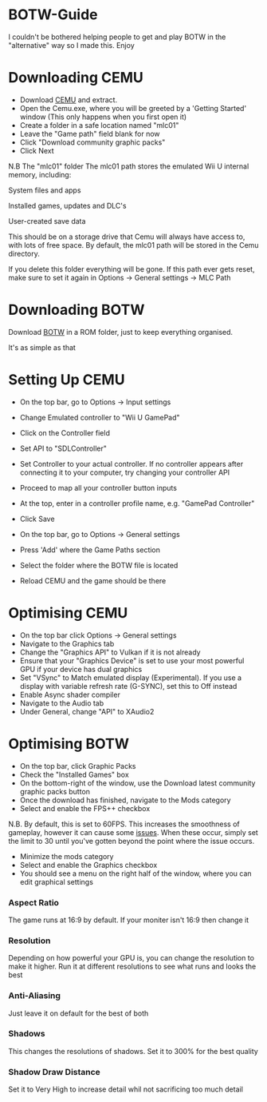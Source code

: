 # BOTW-Guide
I couldn't be bothered helping people to get and play BOTW in the "alternative" way so I made this. Enjoy

# Downloading CEMU
- Download [CEMU](https://cemu.info/releases/cemu_1.27.1.zip) and extract.
- Open the Cemu.exe, where you will be greeted by a 'Getting Started' window (This only happens when you first open it)
- Create a folder in a safe location named "mlc01"
- Leave the "Game path" field blank for now
- Click "Download community graphic packs"
- Click Next

N.B The "mlc01" folder The mlc01 path stores the emulated Wii U internal memory, including:

System files and apps

Installed games, updates and DLC's

User-created save data

This should be on a storage drive that Cemu will always have access to, with lots of free space. By default, the mlc01 path will be stored in the Cemu directory.

If you delete this folder everything will be gone. If this path ever gets reset, make sure to set it again in Options -> General settings -> MLC Path

# Downloading BOTW
Download [BOTW](https://archive.org/download/nintendo-wii-u-usa-full-set-wua-format-embedded-dlc-updates/The%20Legend%20of%20Zelda%20-%20Breath%20of%20the%20Wild%20%28USA%29%20%28DLC%29%20%28v208%29.wua)
in a ROM folder, just to keep everything organised.

It's as simple as that

# Setting Up CEMU

- On the top bar, go to Options -> Input settings
- Change Emulated controller to "Wii U GamePad"
- Click on the Controller field
- Set API to "SDLController"
- Set Controller to your actual controller. If no controller appears after connecting it to your computer, try changing your controller API
- Proceed to map all your controller button inputs
- At the top, enter in a controller profile name, e.g. "GamePad Controller"
- Click Save

- On the top bar, go to Options -> General settings
- Press 'Add' where the Game Paths section
- Select the folder where the BOTW file is located
- Reload CEMU and the game should be there

# Optimising CEMU

- On the top bar click Options -> General settings
- Navigate to the Graphics tab
- Change the "Graphics API" to Vulkan if it is not already
- Ensure that your "Graphics Device" is set to use your most powerful GPU if your device has dual graphics
- Set "VSync" to Match emulated display (Experimental). If you use a display with variable refresh rate (G-SYNC), set this to Off instead
- Enable Async shader compiler
- Navigate to the Audio tab
- Under General, change "API" to XAudio2

# Optimising BOTW

- On the top bar, click Graphic Packs
- Check the "Installed Games" box
- On the bottom-right of the window, use the Download latest community graphic packs button
- Once the download has finished, navigate to the Mods category
- Select and enable the FPS++ checkbox

N.B. By default, this is set to 60FPS. This increases the smoothness of gameplay, however it can cause some [issues](https://wiki.cemu.info/wiki/The_Legend_of_Zelda:_Breath_of_the_Wild#Issues_arising_by_using_FPS.2B.2B_or_static_FPS.2B.2B). When these occur, simply set the limit to 30 until you've gotten beyond the point where the issue occurs.

- Minimize the mods category
- Select and enable the Graphics checkbox
- You should see a menu on the right half of the window, where you can edit graphical settings

### Aspect Ratio

The game runs at 16:9 by default. If your moniter isn't 16:9 then change it

### Resolution

Depending on how powerful your GPU is, you can change the resolution to make it higher. Run it at different resolutions to see what runs and looks the best

### Anti-Aliasing

Just leave it on default for the best of both

### Shadows

This changes the resolutions of shadows. Set it to 300% for the best quality

### Shadow Draw Distance

Set it to Very High to increase detail whil not sacrificing too much detail
